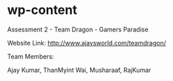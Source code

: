 # wp-content
Assessment 2 - 
Team Dragon - 
Gamers Paradise

Website Link: http://www.ajaysworld.com/teamdragon/

Team Members:

Ajay Kumar,
ThanMyint Wai, 
Musharaaf,
RajKumar
